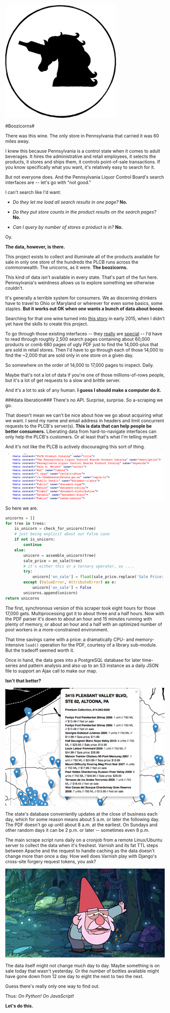 <img src="https://github.com/thejqs/plcb/blob/master/main/static/media/boozicorn_transparent.png" width="350"  />

#Boozicorns#

There was this wine. The only store in Pennsylvania that carried it was 60 miles away.

I knew this because Pennsylvania is a control state when it comes to adult beverages. It hires the administrative and retail employees, it selects the products, it stores and ships them, it controls point-of-sale transactions. If you know specifically what you want, it's relatively easy to search for it.

But not everyone does. And the Pennsylvania Liquor Control Board's search interfaces are -- let's go with "not good."

I can't search like I'd want:

- *Do they let me load all search results in one page?* **No.**

- *Do they put store counts in the product results on the search pages?* **No.**

- *Can I query by number of stores a product is in?* **No.**

Oy.

**The data, however, is there.**

This project exists to collect and illuminate all of the products available for sale in only one store of the hundreds the PLCB runs across the commonwealth. The unicorns, as it were. **The boozicorns.**

This kind of data isn't available in every state. That's part of the fun here. Pennsylvania's weirdness allows us to explore something we otherwise couldn't.

It's generally a terrible system for consumers. We as discerning drinkers have to travel to Ohio or Maryland or wherever for even some basics, some staples. **But it works out OK when one wants a bunch of data about booze.**

Searching for that one wine turned into [this story](http://www.post-gazette.com/life/libations/2015/03/04/A-Croatia-to-Pittsburgh-wine-odyssey-How-an-obscure-bottle-gets-in-the-PLCB-system/stories/201503040013) in early 2015, when I didn't yet have the skills to create this project.

To go through those existing interfaces -- they [really](https://github.com/thejqs/plcb/blob/master/Screenshot%202016-03-22%2010.46.17.png) are [special](https://github.com/thejqs/plcb/blob/master/interface.png) -- I'd have to read through roughly 2,500 search pages containing about 60,000 products or comb 680 pages of ugly PDF just to find the 14,000-plus that are sold in retail stores. Then I'd have to go through each of those 14,000 to find the ~2,000 that are sold only in one store on a given day.

So somewhere on the order of 14,000 to 17,000 pages to inspect. Daily.

Maybe that's not a lot of data if you're one of those millions-of-rows people, but it's a lot of get requests to a slow and brittle server.

And it's a lot to ask of any human. **I guess I should make a computer do it.**


###data liberation###
There's no API. Surprise, surprise. So a-scraping we go.

That doesn't mean we can't be nice about how we go about acquiring what we want. I send my name and email address in headers and limit concurrent requests to the PLCB's server(s). **This is data that can help people be better consumers.** Liberating data from hard-to-navigate interfaces can only help the PLCB's customers. Or at least that's what I'm telling myself.

And it's not like the PLCB is actively discouraging this sort of thing.

![alt text][permissions]

So here we are.

```python
unicorns = []
for tree in trees:
    is_unicorn = check_for_unicorn(tree)
    # just being explicit about our False case
    if not is_unicorn:
        continue
    else:
        unicorn = assemble_unicorn(tree)
        sale_price = on_sale(tree)
        # it's either this or a ternary operator, so ....
        try:
            unicorn['on_sale'] = float(sale_price.replace('Sale Price: $', ''))
        except (ValueError, AttributeError) as e:
            unicorn['on_sale'] = False
        unicorns.append(unicorn)
return unicorns
```

The first, synchronous version of this scraper took eight hours for those 17,000 gets. Multiprocessing got it to about three and a half hours. Now with the PDF parser it's down to about an hour and 15 minutes running with plenty of memory, or about an hour and a half with an optimized number of pool workers in a more-constrained environment.

That time savings came with a price: a dramatically CPU- and memory-intensive `load()` operation for the PDF, courtesy of a library sub-module. But the tradeoff seemed worth it.

Once in hand, the data goes into a PostgreSQL database for later time-series and pattern analysis and also up to an S3 instance as a daily JSON file to support an Ajax call to make our map.

**Isn't that better?**

![alt text][leaflet]

The state's database conveniently updates at the close of business each day, which for some reason means about 5 a.m. or later the following day. The PDF doesn't go up until about 8 a.m. at the earliest. On Sundays and other random days it can be 2 p.m. or later -- sometimes even 8 p.m.

The main scrape script runs daily on a cronjob from a remote Linux/Ubuntu server to collect the data when it's freshest. Varnish and its fat TTL steps between Apache and the request to handle caching as the data doesn't change more than once a day. How well does Varnish play with Django's cross-site forgery request tokens, you ask?

![alt text][puking_rainbows]

The data itself might not change much day to day. Maybe something is on sale today that wasn't yesterday. Or the number of bottles available might have gone down from 12 one day to eight the next to two the next.

Guess there's really only one way to find out.

Thus: *On Python!* *On JavaScript!*

**Let's do this.**

[leaflet]:https://github.com/thejqs/plcb/blob/master/leaflet_screenshot1.png
[permissions]: https://github.com/thejqs/plcb/blob/master/permissions.png
[puking_rainbows]: https://github.com/thejqs/plcb/blob/master/main/static/media/puking_rainbows.gif
